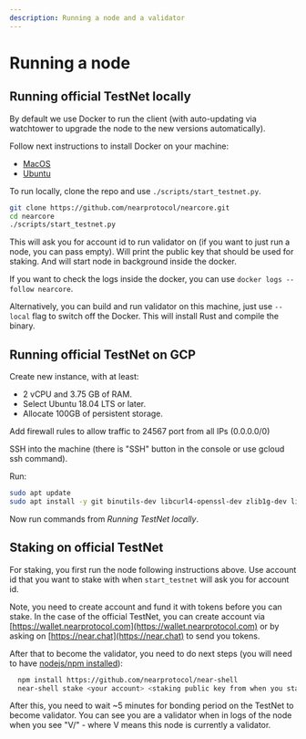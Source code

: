 ```yaml
---
description: Running a node and a validator
---
```


# Running a node

## Running official TestNet locally

By default we use Docker to run the client \(with auto-updating via watchtower to upgrade the node to the new versions automatically\).

Follow next instructions to install Docker on your machine:

* [MacOS](https://docs.docker.com/docker-for-mac/install/)
* [Ubuntu](https://docs.docker.com/install/linux/docker-ce/ubuntu/)

To run locally, clone the repo and use `./scripts/start_testnet.py`.

```bash
git clone https://github.com/nearprotocol/nearcore.git
cd nearcore
./scripts/start_testnet.py
```

This will ask you for account id to run validator on \(if you want to just run a node, you can pass empty\). Will print the public key that should be used for staking. And will start node in background inside the docker.

If you want to check the logs inside the docker, you can use `docker logs --follow nearcore`.

Alternatively, you can build and run validator on this machine, just use `--local` flag to switch off the Docker. This will install Rust and compile the binary.

## Running official TestNet on GCP

Create new instance, with at least:

* 2 vCPU and 3.75 GB of RAM.
* Select Ubuntu 18.04 LTS or later.
* Allocate 100GB of persistent storage.

Add firewall rules to allow traffic to 24567 port from all IPs \(0.0.0.0/0\)

SSH into the machine \(there is "SSH" button in the console or use gcloud ssh command\).

Run:

```bash
sudo apt update
sudo apt install -y git binutils-dev libcurl4-openssl-dev zlib1g-dev libdw-dev libiberty-dev cmake gcc g++ python docker.io protobuf-compiler
```

Now run commands from _Running TestNet locally_.

## Staking on official TestNet

For staking, you first run the node following instructions above. Use account id that you want to stake with when `start_testnet` will ask you for account id.

Note, you need to create account and fund it with tokens before you can stake. In the case of the official TestNet, you can create account via [https://wallet.nearprotocol.com](https://wallet.nearprotocol.com) or by asking on [https://near.chat](https://near.chat) to send you tokens.

After that to become the validator, you need to do next steps \(you will need to have [nodejs/npm installed](https://www.npmjs.com/get-npm)\):

```bash
  npm install https://github.com/nearprotocol/near-shell
  near-shell stake <your account> <staking public key from when you started> <amount to stake>
```
  After this, you need to wait ~5 minutes for bonding period on the TestNet to become validator. You can see you are a validator when in logs of the node when you see "V/" - where V means this node is currently a validator.
